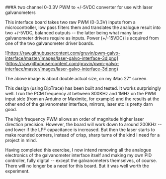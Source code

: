 ###A two channel 0-3.3V PWM to +/-5VDC converter for use with laser galvanometers

This interface board takes two raw PWM (0-3.3V) inputs from a microcontroller, low pass filters 
them and translates the analogue result into two +/-5VDC, balanced outputs -- the latter being 
what many laser galvanometer drivers require as inputs. Power (+/-15VDC) is acquired from one 
of the two galvanometer driver boards.

![https://raw.githubusercontent.com/gruvin/pwm-galvo-interface/master/images/laser-galvo-interface-3d.png]
(https://raw.githubusercontent.com/gruvin/pwm-galvo-interface/master/images/laser-galvo-interface-3d.png)

The above image is about double actual size, on my iMac 27" screen.

This design (using DipTrace) has been built and tested. It works surprisingly well. I run the PCM frequency 
at between 800KHz and 1MHz on the PWM input side (from an Arduino or Maximite, for example) and the results 
at the other end of the galvanometer interface, mirrors, laser etc is pretty darn good. 

The high frequency PWM allows an order of magnitude higher laser direction precision. However, the board will 
work down to around 200KHz -- and lower if the LPF capacitance is increased. But then the laser starts to make 
rounded corners, instead of crisp, sharp turns of the kind I need for a project in mind.

Having completed this exercise, I now intend removing all the analogue electronics of the galvanometer 
interface itself and making my own PID controller, fully digital -- except the galvanometers themselves, 
of course. There will no longer be a need for this board. But it was well worth the experiment.
